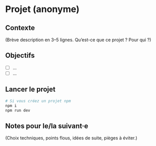 # Projet (anonyme)

## Contexte
(Brève description en 3–5 lignes. Qu’est-ce que ce projet ? Pour qui ?)

## Objectifs
- [ ] …
- [ ] …

## Lancer le projet
```bash
# Si vous créez un projet npm
npm i
npm run dev
```

## Notes pour le/la suivant·e
(Choix techniques, points flous, idées de suite, pièges à éviter.)
